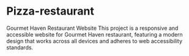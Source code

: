 # Pizza-restaurant
Gourmet Haven Restaurant Website This project is a responsive and accessible website for Gourmet Haven restaurant, featuring a modern design that works across all devices and adheres to web accessibility standards.
